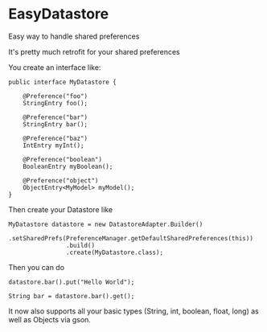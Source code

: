 # EasyDatastore
Easy way to handle shared preferences


It's pretty much retrofit for your shared preferences

You create an interface like:

```
public interface MyDatastore {

    @Preference("foo")
    StringEntry foo();

    @Preference("bar")
    StringEntry bar();

    @Preference("baz")
    IntEntry myInt();

    @Preference("boolean")
    BooleanEntry myBoolean();

    @Preference("object")
    ObjectEntry<MyModel> myModel();
}

```

Then create your Datastore like 

```
MyDatastore datastore = new DatastoreAdapter.Builder()
                .setSharedPrefs(PreferenceManager.getDefaultSharedPreferences(this))
                .build()
                .create(MyDatastore.class);
```


Then you can do 

```
datastore.bar().put("Hello World");

String bar = datastore.bar().get();
```

It now also supports all your basic types (String, int, boolean, float, long) as well as Objects via gson. 
